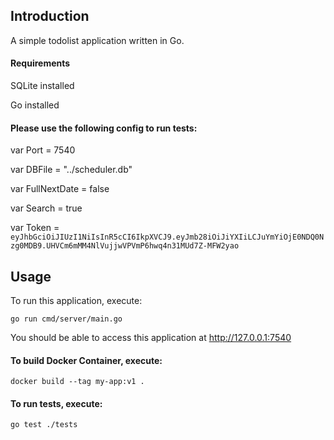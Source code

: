## Introduction

A simple todolist application written in Go.

#### Requirements

SQLite installed

Go installed

#### Please use the following config to run tests:

var Port = 7540

var DBFile = "../scheduler.db"

var FullNextDate = false

var Search = true

var Token = `eyJhbGciOiJIUzI1NiIsInR5cCI6IkpXVCJ9.eyJmb28iOiJiYXIiLCJuYmYiOjE0NDQ0Nzg0MDB9.UHVCm6mMM4NlVujjwVPVmP6hwq4n31MUd7Z-MFW2yao`

## Usage

To run this application, execute:

```shell
go run cmd/server/main.go
```

You should be able to access this application at http://127.0.0.1:7540

#### To build Docker Container, execute:

<!-- start:code block -->

```shell
docker build --tag my-app:v1 .
```

<!-- end:code block -->

#### To run tests, execute:

<!-- start:code block -->

```shell
go test ./tests
```

<!-- end:code block -->
